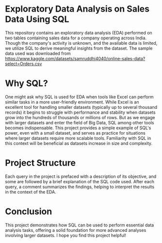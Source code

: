 # Exploratory Data Analysis on Sales Data Using SQL
This repository contains an exploratory data analysis (EDA) performed on two tables containing sales data for a company operating across India. Though the company's activity is unknown, and the available data is limited, we utilize SQL to derive meaningful insights from the dataset.
The sample data used was downloaded from https://www.kaggle.com/datasets/samruddhi4040/online-sales-data?select=Orders.csv

# Why SQL?
One might ask why SQL is used for EDA when tools like Excel can perform similar tasks in a more user-friendly environment. While Excel is an excellent tool for handling smaller datasets (typically up to several thousand records) it begins to struggle with performance and stability when datasets grow into the hundreds of thousands or millions of rows. 
But as we engage with larger datasets and enter the field of Big Data, SQL among other tools becomes indispensable. This project provides a simple example of SQL's power, even with a small dataset, and serves as practice for situations where larger datasets require more scalable tools. Familiarity with SQL in this context will be beneficial as datasets increase in size and complexity.

# Project Structure
Each query in the project is prefaced with a description of its objective, and some are followed by a brief explanation of the SQL code used. After each query, a comment summarizes the findings, helping to interpret the results in the context of the EDA.

# Conclusion
This project demonstrates how SQL can be used to perform essential data analysis tasks, offering a solid foundation for more advanced analyses involving larger datasets. 
I hope you find this project helpful!


